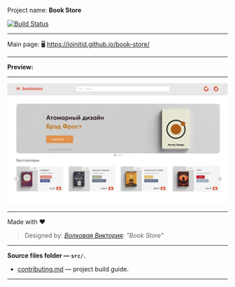 Project name: **Book Store**

[![Build Status](https://travis-ci.com/IOINITID/book-store.svg?branch=master)](https://travis-ci.com/IOINITID/book-store)

---

Main page: 🖥️ https://ioinitid.github.io/book-store/

---

**Preview:**

---

![Preview](preview.jpg 'Preview')

---

Made with ❤️

> Designed by: _[Волковая Виктория](https://www.behance.net/awwwewolf): "Book Store"_

---

**Source files folder — `src/`.**

- [contributing.md](contributing.md) — project build guide.

---
